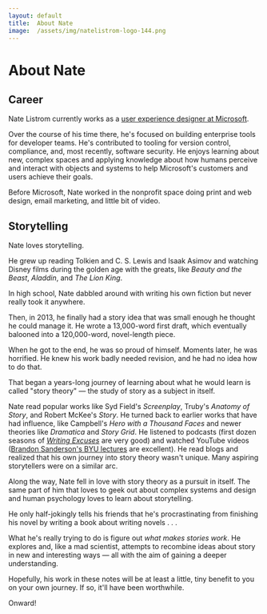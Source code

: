 ```yaml
---
layout: default
title:  About Nate
image:  /assets/img/natelistrom-logo-144.png
---
```


# About Nate

## Career

Nate Listrom currently works as a [user experience designer at Microsoft](https://www.linkedin.com/in/natelistrom/). 

Over the course of his time there, he's focused on building enterprise tools for developer teams. He's contributed to tooling for version control, compliance, and, most recently, software security. He enjoys learning about new, complex spaces and applying knowledge about how humans perceive and interact with objects and systems to help Microsoft's customers and users achieve their goals.

Before Microsoft, Nate worked in the nonprofit space doing print and web design, email marketing, and little bit of video.

## Storytelling

Nate loves storytelling.

He grew up reading Tolkien and C. S. Lewis and Isaak Asimov and watching Disney films during the golden age with the greats, like _Beauty and the Beast_, _Aladdin_, and _The Lion King_. 

In high school, Nate dabbled around with writing his own fiction but never really took it anywhere. 

Then, in 2013, he finally had a story idea that was small enough he thought he could manage it. He wrote a 13,000-word first draft, which eventually balooned into a 120,000-word, novel-length piece. 

When he got to the end, he was so proud of himself. Moments later, he was horrified. He knew his work badly needed revision, and he had no idea how to do that.

That began a years-long journey of learning about what he would learn is called "story theory" &mdash; the study of story as a subject in itself.

Nate read popular works like Syd Field's _Screenplay_, Truby's _Anatomy of Story_, and Robert McKee's _Story_. He turned back to earlier works that have had influence, like Campbell's _Hero with a Thousand Faces_ and newer theories like _Dramatica_ and _Story Grid_. He listened to podcasts (first dozen seasons of _[Writing Excuses](https://writingexcuses.com)_ are very good) and watched YouTube videos ([Brandon Sanderson's BYU lectures](https://www.youtube.com/watch?v=N4ZDBOc2tX8&list=PLH3mK1NZn9QqOSj3ObrP3xL8tEJQ12-vL) are excellent). He read blogs and realized that his own journey into story theory wasn't unique. Many aspiring storytellers were on a similar arc.

Along the way, Nate fell in love with story theory as a pursuit in itself. The same part of him that loves to geek out about complex systems and design and human psychology loves to learn about storytelling.

He only half-jokingly tells his friends that he's procrastinating from finishing his novel by writing a book about writing novels . . .

What he's really trying to do is figure out _what makes stories work_. He explores and, like a mad scientist, attempts to recombine ideas about story in new and interesting ways &mdash; all with the aim of gaining a deeper understanding.

Hopefully, his work in these notes will be at least a little, tiny benefit to you on your own journey. If so, it'll have been worthwhile.

Onward!